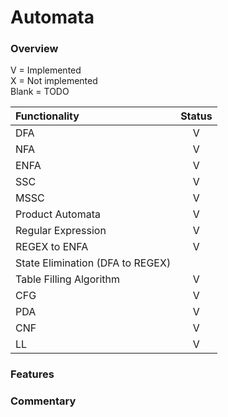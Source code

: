 # Automata

### Overview
V = Implemented   
X = Not implemented  
Blank = TODO  


| Functionality                    | Status |
|:---------------------------------|:------:|
| DFA                              |   V    |
| NFA                              |   V    |
| ENFA                             |   V    |
| SSC                              |   V    |
| MSSC                             |   V    |
| Product Automata                 |   V    |
| Regular Expression               |   V    |
| REGEX to ENFA                    |   V    |
| State Elimination (DFA to REGEX) |        |
| Table Filling Algorithm          |   V    |
| CFG                              |   V    |
| PDA                              |   V    |
| CNF                              |   V    |
| LL                               |   V    |

### Features



### Commentary
